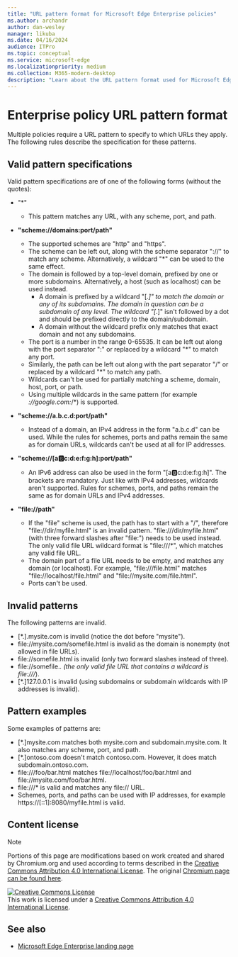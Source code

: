 ```yaml
---
title: "URL pattern format for Microsoft Edge Enterprise policies"
ms.author: archandr
author: dan-wesley
manager: likuba
ms.date: 04/16/2024
audience: ITPro
ms.topic: conceptual
ms.service: microsoft-edge
ms.localizationpriority: medium
ms.collection: M365-modern-desktop
description: "Learn about the URL pattern format used for Microsoft Edge Enterprise policies."
---
```


# Enterprise policy URL pattern format

Multiple policies require a URL pattern to specify to which URLs they apply. The following rules describe the specification for these patterns.

## Valid pattern specifications

Valid pattern specifications are of one of the following forms (without the quotes):

- "*"
  - This pattern matches any URL, with any scheme, port, and path.

- **"scheme://domains:port/path"**
  - The supported schemes are "http" and "https".
  - The scheme can be left out, along with the scheme separator "://" to match any scheme. Alternatively, a wildcard "*" can be used to the same effect.
  - The domain is followed by a top-level domain, prefixed by one or more subdomains. Alternatively, a host (such as localhost) can be used instead.
    - A domain is prefixed by a wildcard "[*.]" to match the domain or any of its subdomains. The domain in question can be a subdomain of any level. The wildcard "[*.]" isn't followed by a dot and should be prefixed directly to the domain/subdomain.
    - A domain without the wildcard prefix only matches that exact domain and not any subdomains.
  - The port is a number in the range 0-65535. It can be left out along with the port separator ":" or replaced by a wildcard "*" to match any port.
  - Similarly, the path can be left out along with the part separator "/" or replaced by a wildcard "*" to match any path.
  - Wildcards can't be used for partially matching a scheme, domain, host, port, or path.
  - Using multiple wildcards in the same pattern (for example *://google.com:*/*) is supported.

- **"scheme://a.b.c.d:port/path"**
  - Instead of a domain, an IPv4 address in the form "a.b.c.d" can be used. While the rules for schemes, ports and paths remain the same as for domain URLs, wildcards can't be used at all for IP addresses.

- **"scheme://[a:b:c:d:e:f:g:h]:port/path"**
  - An IPv6 address can also be used in the form "[a:b:c:d:e:f:g:h]". The brackets are mandatory. Just like with IPv4 addresses, wildcards aren't supported. Rules for schemes, ports, and paths remain the same as for domain URLs and IPv4 addresses.

- **"file://path"**
  - If the "file" scheme is used, the path has to start with a "/", therefore "file://dir/myfile.html" is an invalid pattern. "file:///dir/myfile.html" (with three forward slashes after "file:") needs to be used instead. The only valid file URL wildcard format is "file:///*", which matches any valid file URL.
  - The domain part of a file URL needs to be empty, and matches any domain (or localhost). For example, "file:///file.html" matches "file://localhost/file.html" and "file://mysite.com/file.html".
  - Ports can't be used.

## Invalid patterns

The following patterns are invalid.

- [*.].mysite.com is invalid (notice the dot before "mysite").
- file://mysite.com/somefile.html is invalid as the domain is nonempty (not allowed in file URLs).
- file://somefile.html is invalid (only two forward slashes instead of three).
- file://somefile.*. (the only valid file URL that contains a wildcard is file:///*).
- [*.]127.0.0.1 is invalid (using subdomains or subdomain wildcards with IP addresses is invalid).

## Pattern examples

Some examples of patterns are:

- [*.]mysite.com matches both mysite.com and subdomain.mysite.com. It also matches any scheme, port, and path.
- [*.]ontoso.com doesn't match contoso.com. However, it does match subdomain.ontoso.com.
- file:///foo/bar.html matches file://localhost/foo/bar.html and file://mysite.com/foo/bar.html.
- file:///* is valid and matches any file:// URL.
- Schemes, ports, and paths can be used with IP addresses, for example https://[::1]:8080/myfile.html is valid.

## Content license

> [!NOTE]
> Portions of this page are modifications based on work created and shared by Chromium.org and used according to terms 
  described in the [Creative Commons Attribution 4.0 International License](http://creativecommons.org/licenses/by/4.0/). The original [Chromium page can be found here](https://www.chromium.org/administrators/url-blocklist-filter-format).
  
<a rel="license" href="http://creativecommons.org/licenses/by/4.0/"><img alt="Creative Commons License" src="https://i.creativecommons.org/l/by/4.0/88x31.png" /></a><br />This work is licensed under a <a rel="license" href="http://creativecommons.org/licenses/by/4.0/">Creative Commons Attribution 4.0 International License</a>.

## See also

- [Microsoft Edge Enterprise landing page](https://aka.ms/EdgeEnterprise)
